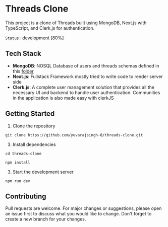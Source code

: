 # Threads Clone

This project is a clone of Threads built using MongoDB, Next.js with TypeScript, and Clerk.js for authentication.

 `Status:` development [80%] 

## Tech Stack

- **MongoDB**: NOSQL Database of users and threads schemas defined in this [folder](https://github.com/YuvarajSingh-0/Threads-Clone/tree/master/lib/models)
- **Next.js**: Fullstack Framework mostly tried to write code to render server side
- **Clerk.js**: A complete user management solution that provides all the necessary UI and backend to handle user authentication. Communities in the application is also made easy with clerkJS

## Getting Started

1. Clone the repository
```
git clone https://github.com/yuvarajsingh-0/threads-clone.git
```

3. Install dependencies
```
cd threads-clone
```
```
npm install
```
3. Start the development server
```
npm run dev
```

## Contributing

Pull requests are welcome. For major changes or suggestions, please open an issue first to discuss what you would like to change. Don't forget to create a new branch for your changes.
